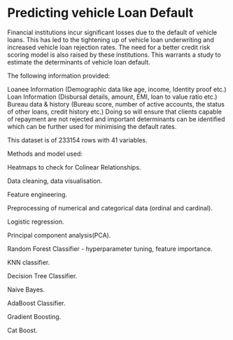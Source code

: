 # Predicting vehicle Loan Default

Financial institutions incur significant losses due to the default of vehicle loans. This has led to the tightening up of vehicle loan underwriting and increased vehicle loan rejection rates. The need for a better credit risk scoring model is also raised by these institutions. This warrants a study to estimate the determinants of vehicle loan default. 

The following information provided:

Loanee Information (Demographic data like age, income, Identity proof etc.) Loan Information (Disbursal details, amount, EMI, loan to value ratio etc.) Bureau data & history (Bureau score, number of active accounts, the status of other loans, credit history etc.) Doing so will ensure that clients capable of repayment are not rejected and important determinants can be identified which can be further used for minimising the default rates.

This dataset is of 233154 rows with 41 variables. 

Methods and model used:

Heatmaps to check for Colinear Relationships.

Data cleaning, data visualisation.

Feature engineering.

Preprocessing of numerical and categorical data (ordinal and cardinal).

Logistic regression.

Principal component analysis(PCA).

Random Forest Classifier - hyperparameter tuning, feature importance.

KNN classifier.

Decision Tree Classifier.

Naive Bayes.

AdaBoost Classifier.

Gradient Boosting.

Cat Boost.





